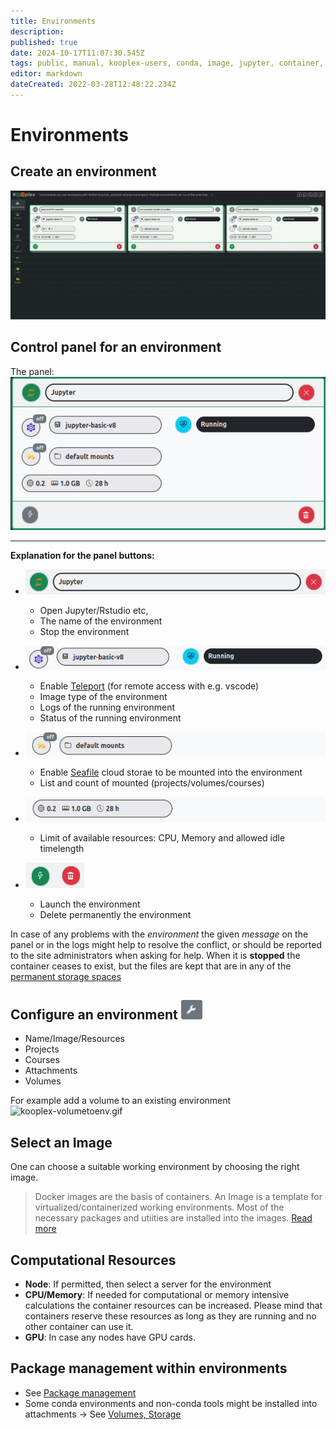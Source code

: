 ```yaml
---
title: Environments
description: 
published: true
date: 2024-10-17T11:07:30.545Z
tags: public, manual, kooplex-users, conda, image, jupyter, container, volume, attachment, project, course
editor: markdown
dateCreated: 2022-03-28T12:48:22.234Z
---
```


# Environments
## Create an environment
![Create a new environment](/static/container_new_launch.gif)

## Control panel for an environment
The panel: 
![panel](/static/env-panel.png)
    
---

**Explanation for the panel buttons:**

* <img src="/static/env-panel_toprow.png"/> </br>
    * Open Jupyter/Rstudio etc, 
    * The name of the environment
    * Stop the environment


* <img src="/static/env-panel_secrow.png"/> <br>
    * Enable [Teleport](/services/teleport) (for remote access with e.g. vscode)
    * Image type of the environment
    * Logs of the running environment
    * Status of the running environment


* <img src="/static/env-panel_thirow.png"/> <br>
    * Enable [Seafile](/services/seafile) cloud storae to be mounted into the environment
    * List and count of mounted (projects/volumes/courses)


* <img src="/static/env-panel_fourow.png"/> <br>
    * Limit of available resources: CPU, Memory and allowed idle timelength


* <img src="/static/env-panel_fifrow1.png"/><img src="/static/env-panel_fifrow2.png"/> <br>
    * Launch the environment
    * Delete permanently the environment 


In case of any problems with the *environment* the given *message* on the panel or in the logs might help to resolve the conflict, or should be reported to the site administrators when asking for help.
When it is **stopped** the container ceases to exist, but the files are kept that are in any of the [permanent storage spaces](folderstructure.md)

## Configure an environment !["/static/env-config-icon.png"](/static/env-config-icon.png)
* Name/Image/Resources
* Projects
* Courses
* Attachments
* Volumes

For example add a volume to an existing environment
![kooplex-volumetoenv.gif](/static/kooplex-volumetoenv.gif)

## Select an Image
One can choose a suitable working environment by choosing the right image.

> Docker images are the basis of containers. An Image is a template for virtualized/containerized working environments. Most of the necessary packages and utiities are installed into the images. [Read more](https://docs.docker.com/engine/reference/commandline/images/)

## Computational Resources
* **Node**: If permitted, then select a server for the environment
* **CPU/Memory**: If needed for computational or memory intensive calculations the container resources can be increased. Please mind that containers reserve these resources as long as they are running and no other container can use it.
* **GPU**: In case any nodes have GPU cards. 


## Package management within environments

* See [Package management](/packagemanagement)
* Some conda environments and non-conda tools might be installed into attachments -> See [Volumes, Storage](/static/volumes)
